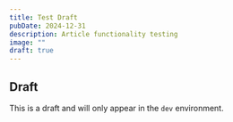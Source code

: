 ```yaml
---
title: Test Draft
pubDate: 2024-12-31
description: Article functionality testing
image: ""
draft: true
---
```


## Draft

This is a draft and will only appear in the `dev` environment.